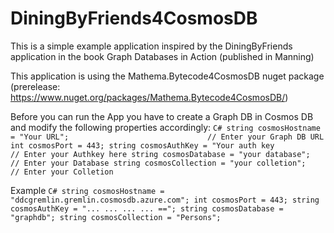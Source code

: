 # DiningByFriends4CosmosDB

This is a simple example application inspired by the DiningByFriends application in the book Graph Databases in Action (published in Manning)

This application is using the Mathema.Bytecode4CosmosDB nuget package (prerelease: https://www.nuget.org/packages/Mathema.Bytecode4CosmosDB/)

Before you can run the App you have to create a Graph DB in Cosmos DB and modify the following properties accordingly:
    ```C#
        string cosmosHostname = "Your URL";                               // Enter your Graph DB URL
        int cosmosPort = 443;
        string cosmosAuthKey = "Your auth key                             // Enter your Authkey here
        string cosmosDatabase = "your database";                          // Enter your Database
        string cosmosCollection = "your colletion";                       // Enter your Colletion  
    ```

Example 
    ```C#
        string cosmosHostname = "ddcgremlin.gremlin.cosmosdb.azure.com";
        int cosmosPort = 443;
        string cosmosAuthKey = "... ... ... ... ==";
        string cosmosDatabase = "graphdb";
        string cosmosCollection = "Persons";
    ```